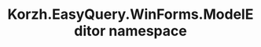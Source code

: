 ---
title: Korzh.EasyQuery.WinForms.ModelEditor namespace
slug: api-reference/korzh-easyquery-winforms-modeleditor/korzh-easyquery-winforms-modeleditor-namespace/__section
---